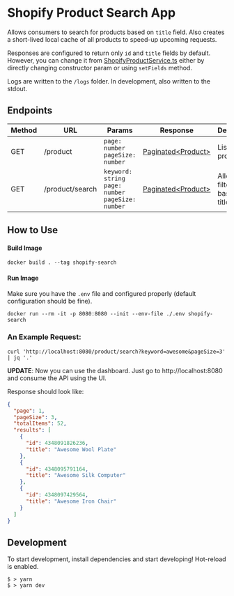 # Shopify Product Search App
Allows consumers to search for products based on `title` field. Also creates a short-lived local cache of all products to speed-up upcoming requests. 

Responses are configured to return only `id` and `title` fields by default. However, you can change it from [ShopifyProductService.ts](src/services/ShopifyProductService.ts)
either by directly changing constructor param or using `setFields` method.

Logs are written to the `/logs` folder. In development, also written to the stdout.

## Endpoints

| Method | URL | Params | Response | Description |
|--------|-----|-----|-----|-----|
| GET | /product | ```page: number``` ```pageSize: number``` |[Paginated\<Product\>](src/models/Paginated.ts)|Lists all products|
| GET | /product/search | ```keyword: string``` ```page: number``` ```pageSize: number``` |[Paginated\<Product\>](src/models/Paginated.ts)|Allows filtering based on title field|

## How to Use

#### Build Image
```shell
docker build . --tag shopify-search
```

#### Run Image
Make sure you have the `.env` file and configured properly (default configuration should be fine).
```shell
docker run --rm -it -p 8080:8080 --init --env-file ./.env shopify-search
```

### An Example Request: 
```shell
curl 'http://localhost:8080/product/search?keyword=awesome&pageSize=3' | jq '.'
```

**UPDATE**: Now you can use the dashboard. Just go to http://localhost:8080 and consume the API using the UI.

Response should look like:
```json
{
  "page": 1,
  "pageSize": 3,
  "totalItems": 52,
  "results": [
    {
      "id": 4348091826236,
      "title": "Awesome Wool Plate"
    },
    {
      "id": 4348095791164,
      "title": "Awesome Silk Computer"
    },
    {
      "id": 4348097429564,
      "title": "Awesome Iron Chair"
    }
  ]
}
```

## Development

To start development, install dependencies and start developing! Hot-reload is enabled.
```shell
$ > yarn
$ > yarn dev
```
